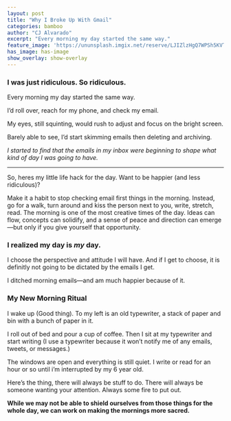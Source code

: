 ```yaml
---
layout: post
title: "Why I Broke Up With Gmail"
categories: bamboo
author: "CJ Alvarado"
excerpt: "Every morning my day started the same way."
feature_image: 'https://ununsplash.imgix.net/reserve/LJIZlzHgQ7WPSh5KVTCB_Typewriter.jpg?fit=crop&fm=jpg&h=1550&q=75&w=1050'
has_image: has-image
show_overlay: show-overlay
---
```


### I was just ridiculous. So ridiculous.

Every morning my day started the same way.

I’d roll over, reach for my phone, and check my email.

My eyes, still squinting, would rush to adjust and focus on the bright screen.

Barely able to see, I’d start skimming emails then deleting and archiving.

_I started to find that the emails in my inbox were beginning to shape what kind of day I was going to have._


---


So, heres my little life hack for the day. Want to be happier (and less ridiculous)?

Make it a habit to stop checking email first things in the morning. Instead, go for a walk, turn around and kiss the person next to you, write, stretch, read. The morning is one of the most creative times of the day.  Ideas can flow, concepts can solidify, and a sense of peace and direction can emerge—but only if you give yourself that opportunity.

### I realized my day is _my_ day. 
I choose the perspective and attitude I will have. And if I get to choose, it is definitly not going to be dictated by the emails I get.

I ditched morning emails—and am much happier because of it.

### My New Morning Ritual
I wake up (Good thing). To my left is an old typewriter, a stack of paper and bin with a bunch of paper in it.

I roll out of bed and pour a cup of coffee. Then I sit at my typewriter and start writing (I use a typewriter because it won’t notify me of any emails, tweets, or messages.)

The windows are open and everything is still quiet.
I write or read for an hour or so until i’m interrupted by my 6 year old.

Here’s the thing, there will always be stuff to do. There will always be someone wanting your attention. Always some fire to put out.

**While we may not be able to shield ourselves from those things for the whole day, we can work on making the mornings more sacred.**